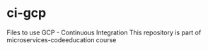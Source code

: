 # ci-gcp
Files to use GCP - Continuous Integration 
This repository is part of microservices-codeeducation course